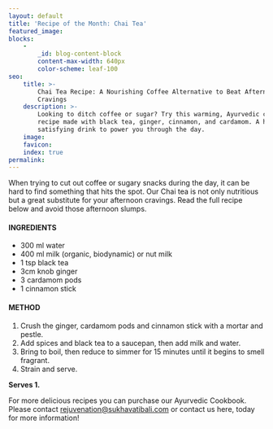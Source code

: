 ```yaml
---
layout: default
title: 'Recipe of the Month: Chai Tea'
featured_image:
blocks:
    -
        _id: blog-content-block
        content-max-width: 640px
        color-scheme: leaf-100
seo:
    title: >-
        Chai Tea Recipe: A Nourishing Coffee Alternative to Beat Afternoon
        Cravings
    description: >-
        Looking to ditch coffee or sugar? Try this warming, Ayurvedic chai tea
        recipe made with black tea, ginger, cinnamon, and cardamom. A healthy,
        satisfying drink to power you through the day.
    image:
    favicon:
    index: true
permalink:
---
```

When trying to cut out coffee or sugary snacks during the day, it can be hard to find something that hits the spot. Our Chai tea is not only nutritious but a great substitute for your afternoon cravings. Read the full recipe below and avoid those afternoon slumps.

#### **INGREDIENTS**

* 300 ml water
* 400 ml milk (organic, biodynamic) or nut milk
* 1 tsp black tea
* 3cm knob ginger
* 3 cardamom pods
* 1 cinnamon stick

#### **METHOD**

1. Crush the ginger, cardamom pods and cinnamon stick with a mortar and pestle.
2. Add spices and black tea to a saucepan, then add milk and water.
3. Bring to boil, then reduce to simmer for 15 minutes until it begins to smell fragrant.
4. Strain and serve.

**Serves 1.**

For more delicious recipes you can purchase our Ayurvedic Cookbook. Please contact rejuvenation@sukhavatibali.com or contact us here, today for more information!